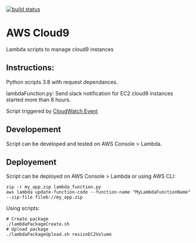 <a href="https://drone.fpfis.eu/ec-europa/cloud9">
  <img src="https://drone.fpfis.eu/api/badges/ec-europa/cloud9/status.svg?branch=lambda/resizeEC2Volume" alt="build status">
</a>

# AWS Cloud9

Lambda scripts to manage cloud9 instances

## Instructions:


Python scripts 3.8 with request dependances.

lambdaFunction.py: Send slack notification for EC2 cloud9 instances started more than 8 hours.

Script triggered by [CloudWatch Event](cloudWatch.Event)

## Developement

Script can be developed and tested on AWS Console > Lambda.


## Deployement 

Script can be deployed on AWS Console > Lambda or using AWS CLI:
```
zip -r my_app.zip lambda_function.py
aws lambda update-function-code --function-name "MyLambdaFunctionName" --zip-file fileb://my_app.zip
```

Using scripts:
```
# Create package
./lambdaPackageCreate.sh
# Upload package
./lambdaPackageUpload.sh resizeEC2Volume
```
